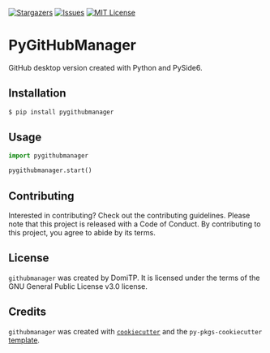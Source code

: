 [![Stargazers][stars-shield]][stars-url]
[![Issues][issues-shield]][issues-url]
[![MIT License][license-shield]][license-url]

# PyGitHubManager

GitHub desktop version created with Python and PySide6.

## Installation

```bash
$ pip install pygithubmanager
```

## Usage

```python
import pygithubmanager

pygithubmanager.start()
```

## Contributing

Interested in contributing? Check out the contributing guidelines. Please note that this project is released with a Code of Conduct. By contributing to this project, you agree to abide by its terms.

## License

`githubmanager` was created by DomiTP. It is licensed under the terms of the GNU General Public License v3.0 license.

## Credits

`githubmanager` was created with [`cookiecutter`](https://cookiecutter.readthedocs.io/en/latest/) and the `py-pkgs-cookiecutter` [template](https://github.com/py-pkgs/py-pkgs-cookiecutter).

<!-- MARKDOWN LINKS & IMAGES -->
[stars-shield]: https://img.shields.io/github/stars/DomiTP/GitHubManager.svg?style=for-the-badge
[stars-url]: https://github.com/DomiTP/GitHubManager/stargazers
[issues-shield]: https://img.shields.io/github/issues/DomiTP/GitHubManager.svg?style=for-the-badge
[issues-url]: https://github.com/DomiTP/GitHubManager/issues
[license-shield]: https://img.shields.io/github/license/DomiTP/GitHubManager.svg?style=for-the-badge
[license-url]: https://github.com/DomiTP/GitHubManager/blob/master/LICENSE.md